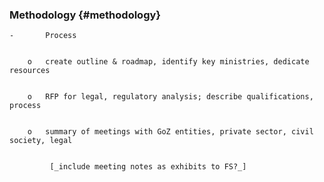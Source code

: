 ### Methodology {#methodology}
    -   	Process


        o   create outline & roadmap, identify key ministries, dedicate resources


        o   RFP for legal, regulatory analysis; describe qualifications, process


        o   summary of meetings with GoZ entities, private sector, civil society, legal


             [_include meeting notes as exhibits to FS?_]

